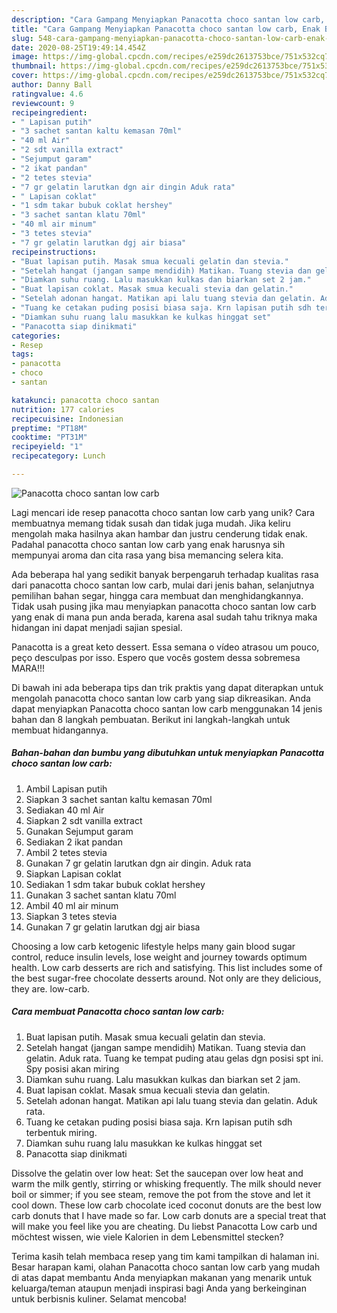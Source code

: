```yaml
---
description: "Cara Gampang Menyiapkan Panacotta choco santan low carb, Enak Banget"
title: "Cara Gampang Menyiapkan Panacotta choco santan low carb, Enak Banget"
slug: 548-cara-gampang-menyiapkan-panacotta-choco-santan-low-carb-enak-banget
date: 2020-08-25T19:49:14.454Z
image: https://img-global.cpcdn.com/recipes/e259dc2613753bce/751x532cq70/panacotta-choco-santan-low-carb-foto-resep-utama.jpg
thumbnail: https://img-global.cpcdn.com/recipes/e259dc2613753bce/751x532cq70/panacotta-choco-santan-low-carb-foto-resep-utama.jpg
cover: https://img-global.cpcdn.com/recipes/e259dc2613753bce/751x532cq70/panacotta-choco-santan-low-carb-foto-resep-utama.jpg
author: Danny Ball
ratingvalue: 4.6
reviewcount: 9
recipeingredient:
- " Lapisan putih"
- "3 sachet santan kaltu kemasan 70ml"
- "40 ml Air"
- "2 sdt vanilla extract"
- "Sejumput garam"
- "2 ikat pandan"
- "2 tetes stevia"
- "7 gr gelatin larutkan dgn air dingin Aduk rata"
- " Lapisan coklat"
- "1 sdm takar bubuk coklat hershey"
- "3 sachet santan klatu 70ml"
- "40 ml air minum"
- "3 tetes stevia"
- "7 gr gelatin larutkan dgj air biasa"
recipeinstructions:
- "Buat lapisan putih. Masak smua kecuali gelatin dan stevia."
- "Setelah hangat (jangan sampe mendidih) Matikan. Tuang stevia dan gelatin. Aduk rata. Tuang ke tempat puding atau gelas dgn posisi spt ini. Spy posisi akan miring"
- "Diamkan suhu ruang. Lalu masukkan kulkas dan biarkan set 2 jam."
- "Buat lapisan coklat. Masak smua kecuali stevia dan gelatin."
- "Setelah adonan hangat. Matikan api lalu tuang stevia dan gelatin. Aduk rata."
- "Tuang ke cetakan puding posisi biasa saja. Krn lapisan putih sdh terbentuk miring."
- "Diamkan suhu ruang lalu masukkan ke kulkas hinggat set"
- "Panacotta siap dinikmati"
categories:
- Resep
tags:
- panacotta
- choco
- santan

katakunci: panacotta choco santan 
nutrition: 177 calories
recipecuisine: Indonesian
preptime: "PT18M"
cooktime: "PT31M"
recipeyield: "1"
recipecategory: Lunch

---
```



![Panacotta choco santan low carb](https://img-global.cpcdn.com/recipes/e259dc2613753bce/751x532cq70/panacotta-choco-santan-low-carb-foto-resep-utama.jpg)

Lagi mencari ide resep panacotta choco santan low carb yang unik? Cara membuatnya memang tidak susah dan tidak juga mudah. Jika keliru mengolah maka hasilnya akan hambar dan justru cenderung tidak enak. Padahal panacotta choco santan low carb yang enak harusnya sih mempunyai aroma dan cita rasa yang bisa memancing selera kita.

Ada beberapa hal yang sedikit banyak berpengaruh terhadap kualitas rasa dari panacotta choco santan low carb, mulai dari jenis bahan, selanjutnya pemilihan bahan segar, hingga cara membuat dan menghidangkannya. Tidak usah pusing jika mau menyiapkan panacotta choco santan low carb yang enak di mana pun anda berada, karena asal sudah tahu triknya maka hidangan ini dapat menjadi sajian spesial.

Panacotta is a great keto dessert. Essa semana o vídeo atrasou um pouco, peço desculpas por isso. Espero que vocês gostem dessa sobremesa MARA!!!


Di bawah ini ada beberapa tips dan trik praktis yang dapat diterapkan untuk mengolah panacotta choco santan low carb yang siap dikreasikan. Anda dapat menyiapkan Panacotta choco santan low carb menggunakan 14 jenis bahan dan 8 langkah pembuatan. Berikut ini langkah-langkah untuk membuat hidangannya.

<!--inarticleads1-->

##### Bahan-bahan dan bumbu yang dibutuhkan untuk menyiapkan Panacotta choco santan low carb:

1. Ambil  Lapisan putih
1. Siapkan 3 sachet santan kaltu kemasan 70ml
1. Sediakan 40 ml Air
1. Siapkan 2 sdt vanilla extract
1. Gunakan Sejumput garam
1. Sediakan 2 ikat pandan
1. Ambil 2 tetes stevia
1. Gunakan 7 gr gelatin larutkan dgn air dingin. Aduk rata
1. Siapkan  Lapisan coklat
1. Sediakan 1 sdm takar bubuk coklat hershey
1. Gunakan 3 sachet santan klatu 70ml
1. Ambil 40 ml air minum
1. Siapkan 3 tetes stevia
1. Gunakan 7 gr gelatin larutkan dgj air biasa


Choosing a low carb ketogenic lifestyle helps many gain blood sugar control, reduce insulin levels, lose weight and journey towards optimum health. Low carb desserts are rich and satisfying. This list includes some of the best sugar-free chocolate desserts around. Not only are they delicious, they are. low-carb. 

<!--inarticleads2-->

##### Cara membuat Panacotta choco santan low carb:

1. Buat lapisan putih. Masak smua kecuali gelatin dan stevia.
1. Setelah hangat (jangan sampe mendidih) Matikan. Tuang stevia dan gelatin. Aduk rata. Tuang ke tempat puding atau gelas dgn posisi spt ini. Spy posisi akan miring
1. Diamkan suhu ruang. Lalu masukkan kulkas dan biarkan set 2 jam.
1. Buat lapisan coklat. Masak smua kecuali stevia dan gelatin.
1. Setelah adonan hangat. Matikan api lalu tuang stevia dan gelatin. Aduk rata.
1. Tuang ke cetakan puding posisi biasa saja. Krn lapisan putih sdh terbentuk miring.
1. Diamkan suhu ruang lalu masukkan ke kulkas hinggat set
1. Panacotta siap dinikmati


Dissolve the gelatin over low heat: Set the saucepan over low heat and warm the milk gently, stirring or whisking frequently. The milk should never boil or simmer; if you see steam, remove the pot from the stove and let it cool down. These low carb chocolate iced coconut donuts are the best low carb donuts that I have made so far. Low carb donuts are a special treat that will make you feel like you are cheating. Du liebst Panacotta Low carb und möchtest wissen, wie viele Kalorien in dem Lebensmittel stecken? 

Terima kasih telah membaca resep yang tim kami tampilkan di halaman ini. Besar harapan kami, olahan Panacotta choco santan low carb yang mudah di atas dapat membantu Anda menyiapkan makanan yang menarik untuk keluarga/teman ataupun menjadi inspirasi bagi Anda yang berkeinginan untuk berbisnis kuliner. Selamat mencoba!
